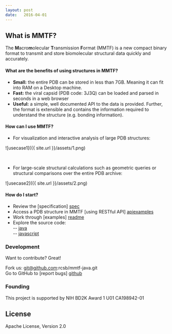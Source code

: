 ```yaml
---
layout: post
date:   2016-04-01
---
```


## What is MMTF?

The **M**acro**m**olecular **T**ransmission **F**ormat (MMTF) is a new compact binary format to transmit and store biomolecular structural data quickly and accurately.  

#### What are the benefits of using structures in MMTF?

* **Small:** the entire PDB can be stored in less than 7GB. Meaning it can fit into RAM on a Desktop machine.
* **Fast:** the viral capsid (PDB code: 3J3Q) can be loaded and parsed in seconds in a web browser
* **Useful:** a simple, well documented API to the data is provided. Further, the format is extensible and contains the information required to understand the structure (e.g. bonding information).

#### How can I use MMTF?

* For visualization and interactive analysis of large PDB structures:  

![usecase1]({{ site.url }}/assets/1.png)  

<br />

* For large-scale structural calculations such as geometric queries or structural comparisons over the entire PDB archive:  

![usecase2]({{ site.url }}/assets/2.png)

#### How do I start?

* Review the [specification] [spec]
* Access a PDB structure in MMTF [using RESTful API] [apiexamples]
* Work through [examples] [readme]
* Explore the source code:  
 -- [java]  
 -- [javascript]  

### Development

Want to contribute? Great!  

Fork us: git@github.com:rcsb/mmtf-java.git  
Go to GitHub to [report bugs] [github]  

### Founding

This project is supported by NIH BD2K Award 1 U01 CA198942-01

License
----
Apache License, Version 2.0

   [github]: <https://github.com/rcsb/mmtf/>
   [java]: <https://github.com/rcsb/mmtf-java>
   [javascript]: https://github.com/rcsb/mmtf-javascript
   [git-repo-url]: <git@github.com:rcsb/mmtf-java.git>
   [readme]: <https://github.com/rcsb/mmtf-java/blob/master/README.md>
   [spec]: <https://github.com/rcsb/mmtf/blob/master/spec.md>
   [apiexamples]: <https://github.com/rcsb/mmtf-javascript/#api>
